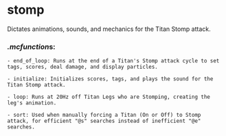 # stomp
Dictates animations, sounds, and mechanics for the Titan Stomp attack.

### *.mcfunction*s:
    - end_of_loop: Runs at the end of a Titan's Stomp attack cycle to set tags, scores, deal damage, and display particles.
    
    - initialize: Initializes scores, tags, and plays the sound for the Titan Stomp attack.
    
    - loop: Runs at 20Hz off Titan Legs who are Stomping, creating the leg's animation.
    
    - sort: Used when manually forcing a Titan (On or Off) to Stomp attack, for efficient "@s" searches instead of inefficient "@e" searches.
